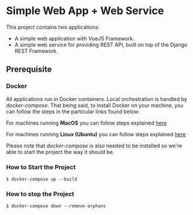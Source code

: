 # Simple Web App + Web Service

This project contains two applications:
- A simple web application with VueJS Framework.
- A simple web service for providing REST API, built on top of the Django REST Framework.

## Prerequisite

### Docker

All applications run in Docker containers. Local orchestration is handled by _docker-compose_. That being said, to install Docker on your machine, you can follow the steps in the particular links found below:

For machines running **MacOS** you can follow steps explained [here](https://docs.docker.com/docker-for-mac/install/)

For machines running **Linux (Ubuntu)** you can follow steps explained [here](https://docs.docker.com/desktop/install/linux-install/)

Please note that _docker-compose_ is also needed to be installed so we're able to start the project the way it should be.

### How to Start the Project

```
$ docker-compose up --build
```

### How to stop the Project

```
$ docker-compose down --remove-orphans
```
